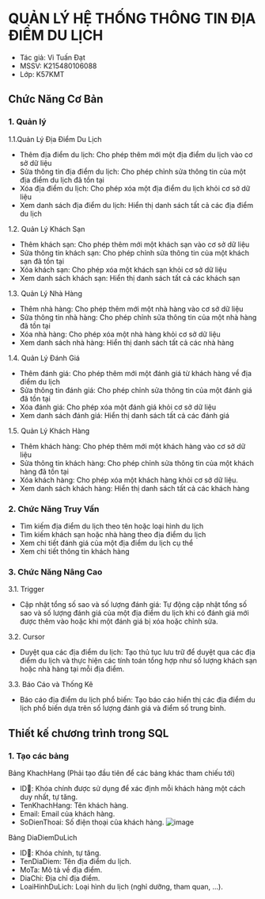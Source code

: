 # QUẢN LÝ HỆ THỐNG THÔNG TIN ĐỊA ĐIỂM DU LỊCH
- Tác giả: Vi Tuấn Đạt
- MSSV: K215480106088
- Lớp: K57KMT
## Chức Năng Cơ Bản
### 1. Quản lý
1.1.Quản Lý Địa Điểm Du Lịch
- Thêm địa điểm du lịch: Cho phép thêm mới một địa điểm du lịch vào cơ sở dữ liệu
- Sửa thông tin địa điểm du lịch: Cho phép chỉnh sửa thông tin của một địa điểm du lịch đã tồn tại
- Xóa địa điểm du lịch: Cho phép xóa một địa điểm du lịch khỏi cơ sở dữ liệu
- Xem danh sách địa điểm du lịch: Hiển thị danh sách tất cả các địa điểm du lịch

1.2. Quản Lý Khách Sạn 
- Thêm khách sạn: Cho phép thêm mới một khách sạn vào cơ sở dữ liệu
- Sửa thông tin khách sạn: Cho phép chỉnh sửa thông tin của một khách sạn đã tồn tại
- Xóa khách sạn: Cho phép xóa một khách sạn khỏi cơ sở dữ liệu
- Xem danh sách khách sạn: Hiển thị danh sách tất cả các khách sạn

1.3. Quản Lý Nhà Hàng
- Thêm nhà hàng: Cho phép thêm mới một nhà hàng vào cơ sở dữ liệu
- Sửa thông tin nhà hàng: Cho phép chỉnh sửa thông tin của một nhà hàng đã tồn tại
- Xóa nhà hàng: Cho phép xóa một nhà hàng khỏi cơ sở dữ liệu
- Xem danh sách nhà hàng: Hiển thị danh sách tất cả các nhà hàng

1.4. Quản Lý Đánh Giá
- Thêm đánh giá: Cho phép thêm mới một đánh giá từ khách hàng về địa điểm du lịch
- Sửa thông tin đánh giá: Cho phép chỉnh sửa thông tin của một đánh giá đã tồn tại
- Xóa đánh giá: Cho phép xóa một đánh giá khỏi cơ sở dữ liệu
- Xem danh sách đánh giá: Hiển thị danh sách tất cả các đánh giá

1.5. Quản Lý Khách Hàng
- Thêm khách hàng: Cho phép thêm mới một khách hàng vào cơ sở dữ liệu
- Sửa thông tin khách hàng: Cho phép chỉnh sửa thông tin của một khách hàng đã tồn tại
- Xóa khách hàng: Cho phép xóa một khách hàng khỏi cơ sở dữ liệu.
- Xem danh sách khách hàng: Hiển thị danh sách tất cả các khách hàng

### 2. Chức Năng Truy Vấn
- Tìm kiếm địa điểm du lịch theo tên hoặc loại hình du lịch
- Tìm kiếm khách sạn hoặc nhà hàng theo địa điểm du lịch
- Xem chi tiết đánh giá của một địa điểm du lịch cụ thể
- Xem chi tiết thông tin khách hàng
### 3. Chức Năng Nâng Cao
3.1. Trigger
- Cập nhật tổng số sao và số lượng đánh giá: Tự động cập nhật tổng số sao và số lượng đánh giá của một địa điểm du lịch khi có đánh giá mới được thêm vào hoặc khi một đánh giá bị xóa hoặc chỉnh sửa.

3.2. Cursor
- Duyệt qua các địa điểm du lịch: Tạo thủ tục lưu trữ để duyệt qua các địa điểm du lịch và thực hiện các tính toán tổng hợp như số lượng khách sạn hoặc nhà hàng tại mỗi địa điểm.

3.3. Báo Cáo và Thống Kê
- Báo cáo địa điểm du lịch phổ biến: Tạo báo cáo hiển thị các địa điểm du lịch phổ biến dựa trên số lượng đánh giá và điểm số trung bình.
## Thiết kế chương trình trong SQL
### 1. Tạo các bảng
Bảng KhachHang (Phải tạo đầu tiên để các bảng khác tham chiếu tới)
- ID🔑: Khóa chính được sử dụng để xác định mỗi khách hàng một cách duy nhất, tự tăng.
- TenKhachHang: Tên khách hàng.
- Email: Email của khách hàng.
- SoDienThoai: Số điện thoại của khách hàng.
![image](https://github.com/TuanDat23/BTL_HQTCSDL_QuanLyDiaThongTinDiemDuLich/assets/168843736/4bccf9e6-bc3c-42e9-b17c-32b969ba51b6)
  
Bảng DiaDiemDuLich
- ID🔑: Khóa chính, tự tăng.
- TenDiaDiem: Tên địa điểm du lịch.
- MoTa: Mô tả về địa điểm.
- DiaChi: Địa chỉ địa điểm.
- LoaiHinhDuLich: Loại hình du lịch (nghỉ dưỡng, tham quan, ...).
  

